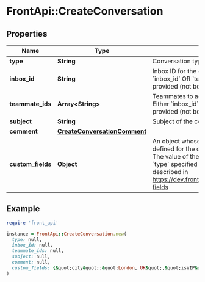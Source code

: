# FrontApi::CreateConversation

## Properties

| Name | Type | Description | Notes |
| ---- | ---- | ----------- | ----- |
| **type** | **String** | Conversation type |  |
| **inbox_id** | **String** | Inbox ID for the conversation. Either &#x60;inbox_id&#x60; OR &#x60;teammate_ids&#x60; must be provided (not both). | [optional] |
| **teammate_ids** | **Array&lt;String&gt;** | Teammates to add to the conversation. Either &#x60;inbox_id&#x60; OR &#x60;teammate_ids&#x60; must be provided (not both). | [optional] |
| **subject** | **String** | Subject of the conversation |  |
| **comment** | [**CreateConversationComment**](CreateConversationComment.md) |  |  |
| **custom_fields** | **Object** | An object whose key is the &#x60;name&#x60; property defined for the custom field in the Front UI. The value of the key must use the same &#x60;type&#x60; specified for the custom field, as described in https://dev.frontapp.com/reference/custom-fields | [optional] |

## Example

```ruby
require 'front_api'

instance = FrontApi::CreateConversation.new(
  type: null,
  inbox_id: null,
  teammate_ids: null,
  subject: null,
  comment: null,
  custom_fields: {&quot;city&quot;:&quot;London, UK&quot;,&quot;isVIP&quot;:true,&quot;renewal_date&quot;:1525417200,&quot;sla_time&quot;:90,&quot;owner&quot;:&quot;leela@planet-express.com&quot;,&quot;replyTo&quot;:&quot;inb_55c8c149&quot;,&quot;Job Title&quot;:&quot;firefighter&quot;}
)
```

